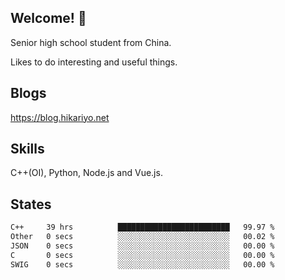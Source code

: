 ## Welcome! 👋

Senior high school student from China.

Likes to do interesting and useful things.

## Blogs

https://blog.hikariyo.net

## Skills

C++(OI), Python, Node.js and Vue.js.

## States

<!--START_SECTION:waka-->

```txt
C++     39 hrs          █████████████████████████   99.97 %
Other   0 secs          ░░░░░░░░░░░░░░░░░░░░░░░░░   00.02 %
JSON    0 secs          ░░░░░░░░░░░░░░░░░░░░░░░░░   00.00 %
C       0 secs          ░░░░░░░░░░░░░░░░░░░░░░░░░   00.00 %
SWIG    0 secs          ░░░░░░░░░░░░░░░░░░░░░░░░░   00.00 %
```

<!--END_SECTION:waka-->

